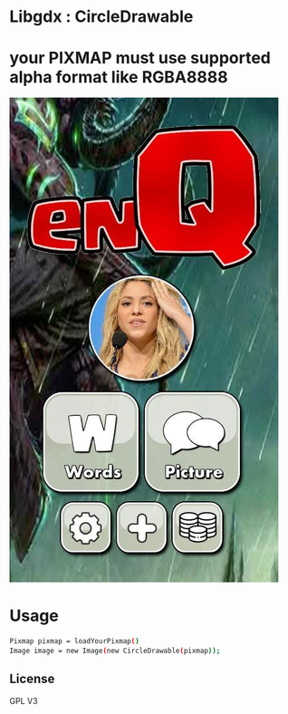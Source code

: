 # Libgdx : CircleDrawable

# your PIXMAP must use supported alpha format like RGBA8888

[![N|Solid](https://raw.githubusercontent.com/scorpion16/libgdx-CircleDrawable/main/screenshot.jpg)](https://github.com/scorpion16/libgdx-CircleDrawable)

# Usage
```sh 
Pixmap pixmap = loadYourPixmap()
Image image = new Image(new CircleDrawable(pixmap));
```



License
----

GPL V3
